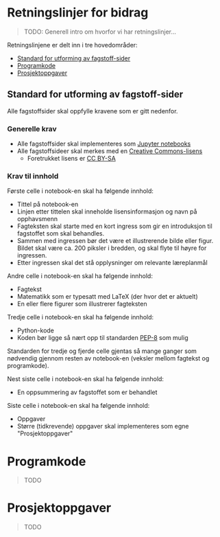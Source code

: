 # Retningslinjer for bidrag

> TODO: Generell intro om hvorfor vi har retningslinjer...

Retningslinjene er delt inn i tre hovedområder:

 * [Standard for utforming av fagstoff-sider](#standard-for-utforming-av-fagstoff-sider)
 * [Programkode](#programkode)
 * [Prosjektoppgaver](#prosjektoppgaver)
 
 
## Standard for utforming av fagstoff-sider

Alle fagstoffsider skal oppfylle kravene som er gitt nedenfor.

### Generelle krav

 * Alle fagstoffsider skal implementeres som [Jupyter notebooks](https://jupyter.org/install.html)
 * Alle fagstoffsideer skal merkes med en [Creative Commons-lisens](https://creativecommons.org/choose/?lang=no)
    * Foretrukket lisens er [CC BY-SA](https://creativecommons.org/licenses/by-sa/4.0/deed.no)

### Krav til innhold

Første celle i notebook-en skal ha følgende innhold:

 * Tittel på notebook-en
 * Linjen etter tittelen skal inneholde lisensinformasjon og navn på opphavsmenn
 * Fagteksten skal starte med en kort ingress som gir en introduksjon til fagstoffet som skal behandles.
 * Sammen med ingressen bør det være et illustrerende bilde eller figur. Bildet skal være ca. 200 piksler i bredden, og skal flyte til høyre for ingressen.
 * Etter ingressen skal det stå opplysninger om relevante læreplanmål

Andre celle i notebook-en skal ha følgende innhold:
 * Fagtekst
 * Matematikk som er typesatt med LaTeX (der hvor det er aktuelt)
 * En eller flere figurer som illustrerer fagteksten

Tredje celle i notebook-en skal ha følgende innhold:
 * Python-kode
 * Koden bør ligge så nært opp til standarden [PEP-8](https://www.python.org/dev/peps/pep-0008/) som mulig

Standarden for tredje og fjerde celle gjentas så mange ganger som nødvendig gjennom resten av notebook-en (veksler mellom fagtekst og programkode).

Nest siste celle i notebook-en skal ha følgende innhold:
 * En oppsummering av fagstoffet som er behandlet

Siste celle i notebook-en skal ha følgende innhold:
 * Oppgaver
 * Større (tidkrevende) oppgaver skal implementeres som egne "Prosjektoppgaver"


# Programkode

> TODO

# Prosjektoppgaver

> TODO
 
